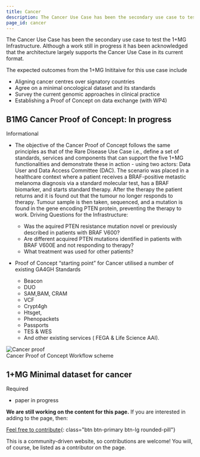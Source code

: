 ```yaml
---
title: Cancer
description: The Cancer Use Case has been the secondary use case to test the 1+MG Infrastructure. Although a work still in progress it has been acknowledged that the architecture largely supports the Cancer Use Case in its current format.
page_id: cancer
---
```


The Cancer Use Case has been the secondary use case to test the 1+MG Infrastructure. Although a work still in progress it has been acknowledged that the architecture largely supports the Cancer Use Case in its current format. 

The expected outcomes from the 1+MG Inititaive for this use case include 

* Aligning cancer centres over signatory countries
* Agree on a minimal oncological dataset and its standards
* Survey the current genomic approaches in clinical practice
* Establishing a Proof of Concept on data exchange (with WP4)

## B1MG Cancer Proof of Concept: In progress 
<span class="badge badge-primary">Informational<i class="fa-sharp fa-solid fa-circle-info"></i></span>

* The objective of the Cancer Proof of Concept follows the same principles as that of the Rare Disease Use Case i.e., define a set of standards, services and components that can support the five 1+MG functionalities and demonstrate these in action - using two actors: Data User and Data Access Committee (DAC).
The scenario was placed in a healthcare context where a patient receives a BRAF-positive metastic melanoma diagnosis via a standard molecular test, has a BRAF biomarker, and starts standard therapy. After the therapy the patient returns and it is found out that the tumour no longer responds to therapy. Tumour sample is then taken, sequenced, and a mutation is found in the gene encoding PTEN protein, preventing the therapy to work.
Driving Questions for the Infrastructure:
    * Was the aquired PTEN resistance mutation novel or previously described in patients with BRAF V600?
    * Are different acquired PTEN mutations identified in patients with BRAF V600E and not responding to therapy?
    * What treatment was used for other patients?

* Proof of Concept “starting point” for Cancer utilised a number of existing GA4GH Standards 
    * Beacon
    * DUO
    * SAM,BAM, CRAM
    * VCF
    * Crypt4gh
    * Htsget,
    * Phenopackets
    * Passports
    * TES & WES
    * And other existing services ( FEGA & Life Science AAI).

<img src="{{ 'assets/img/cancer-proof.png' | relative_url }}" class="m-2" style="max-width: 100%; max-height: 100%; vertical-align: middle" alt="Cancer proof" />
<figcaption class="text-center">Cancer Proof of Concept Workflow scheme</figcaption>

## 1+MG Minimal dataset for cancer 
<span class="badge badge-warning">Required<i class="fa-sharp fa-regular fa-star"></i></span>

* paper in progress



**We are still working on the content for this page.** If you are interested in adding to the page, then:

[Feel free to contribute](how_to_contribute){: class="btn btn-primary btn-lg rounded-pill"}

This is a community-driven website, so contributions are welcome! You will, of course, be listed as a contributor on the page.